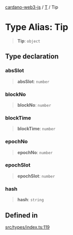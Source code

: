 [cardano-web3-js](../../../index.md) / [T](../index.md) / Tip

# Type Alias: Tip

> **Tip**: `object`

## Type declaration

### absSlot

> **absSlot**: `number`

### blockNo

> **blockNo**: `number`

### blockTime

> **blockTime**: `number`

### epochNo

> **epochNo**: `number`

### epochSlot

> **epochSlot**: `number`

### hash

> **hash**: `string`

## Defined in

[src/types/index.ts:119](https://github.com/xray-network/cardano-web3-js/blob/main/src/types/index.ts#L119)
